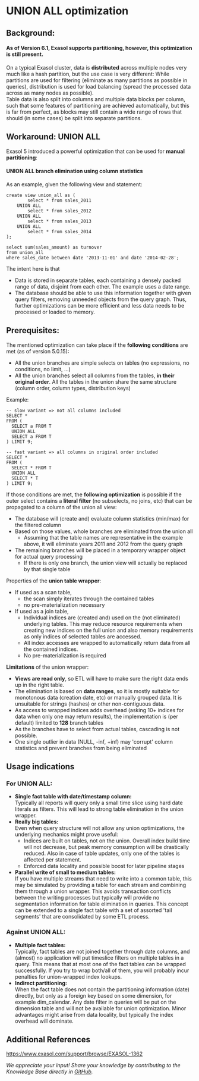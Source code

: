 # UNION ALL optimization 
## Background:

#### As of Version 6.1, Exasol supports partitioning, however, this optimization is still present.

On a typical Exasol cluster, data is **distributed** across multiple nodes very much like a hash partition, but the use case is very different: While partitions are used for filtering (eliminate as many partitions as possible in queries), distribution is used for load balancing (spread the processed data across as many nodes as possible).  
Table data is also split into columns and multiple data blocks per column, such that some features of partitioning are achieved automatically, but this is far from perfect, as blocks may still contain a wide range of rows that should (in some cases) be split into separate partitions.

## Workaround: UNION ALL

Exasol 5 introduced a powerful optimization that can be used for **manual partitioning**: 

#### UNION ALL branch elimination using column statistics

As an example, given the following view and statement:


```"code-sql"
create view union_all as (
        select * from sales_2011
    UNION ALL
        select * from sales_2012
    UNION ALL
        select * from sales_2013
    UNION ALL
        select * from sales_2014
);

select sum(sales_amount) as turnover
from union_all
where sales_date between date '2013-11-01' and date '2014-02-28';
```
The intent here is that

* Data is stored in separate tables, each containing a densely packed range of data, disjoint from each other. The example uses a date range.
* The database should be able to use this information together with given query filters, removing unneeded objects from the query graph. Thus, further optimizations can be more efficient and less data needs to be processed or loaded to memory.

## Prerequisites:

The mentioned optimization can take place if the **following conditions** are met (as of version 5.0.15):

* All the union branches are simple selects on tables (no expressions, no conditions, no limit, ...)
* All the union branches select all columns from the tables, ****in their original order****. All the tables in the union share the same structure (column order, column types, distribution keys)

Example:


```"code-sql"
-- slow variant => not all columns included
SELECT *
FROM ( 
  SELECT a FROM T
  UNION ALL
  SELECT a FROM T
) LIMIT 9;

-- fast variant => all columns in original order included
SELECT *
FROM ( 
  SELECT * FROM T
  UNION ALL
  SELECT * T
) LIMIT 9;
```
If those conditions are met, the **following optimization** is possible if the outer select contains a **literal filter** (no subselects, no joins, etc) that can be propagated to a column of the union all view:

* The database will (create and) evaluate column statistics (min/max) for the filtered column
* Based on those values, whole branches are eliminated from the union all
	+ Assuming that the table names are representative in the example above, it will eliminate years 2011 and 2012 from the query graph
* The remaining branches will be placed in a temporary wrapper object for actual query processing
	+ If there is only one branch, the union view will actually be replaced by that single table

Properties of the **union table wrapper**:

* If used as a scan table,
	+ the scan simply iterates through the contained tables
	+ no pre-materialization necessary
* If used as a join table,
	+ Individual indices are (created and) used on the (not eliminated) underlying tables. This may reduce resource requirements when creating new indices on the full union and also memory requirements as only indices of selected tables are accessed.
	+ All index accesses are wrapped to automatically return data from all the contained indices.
	+ No pre-materialization is required

**Limitations** of the union wrapper:

* **Views are read only**, so ETL will have to make sure the right data ends up in the right table.
* The elimination is based on **data ranges**, so it is mostly suitable for monotonous data (creation date, etc) or manually grouped data. It is unsuitable for strings (hashes) or other non-contiguous data.
* As access to wrapped indices adds overhead (asking 10+ indices for data when only one may return results), the implementation is (per default) limited to **128** branch tables
* As the branches have to select from actual tables, cascading is not possible.
* One single outlier in data (NULL, -inf, +inf) may 'corrupt' column statistics and prevent branches from being eliminated

## Usage indications

### For UNION ALL:

* **Single fact table with date/timestamp column:**  
Typically all reports will query only a small time slice using hard date literals as filters. This will lead to strong table elimination in the union wrapper.
* **Really big tables:**  
Even when query structure will not allow any union optimizations, the underlying mechanics might prove useful:
	+ Indices are built on tables, not on the union. Overall index build time will not decrease, but peak memory consumption will be drastically reduced. Also in case of table updates, only one of the tables is affected per statement.
	+ Enforced data locality and possible boost for later pipeline stages
* **Parallel write of small to medium tables:**  
If you have multiple streams that need to write into a common table, this may be simulated by providing a table for each stream and combining them through a union wrapper. This avoids transaction conflicts between the writing processes but typically will provide no segmentation information for table elimination in queries. This concept can be extended to a single fact table with a set of assorted 'tail segments' that are consolidated by some ETL process.

### Against UNION ALL:

* **Multiple fact tables:**  
Typically, fact tables are not joined together through date columns, and (almost) no application will put timeslice filters on multiple tables in a query. This means that at most one of the fact tables can be wrapped successfully. If you try to wrap both/all of them, you will probably incur penalties for union-wrapped index lookups.
* **Indirect partitioning:**  
When the fact table does not contain the partitioning information (date) directly, but only as a foreign key based on some dimension, for example dim_calendar. Any date filter in queries will be put on the dimension table and will not be available for union optimization. Minor advantages might arise from data locality, but typically the index overhead will dominate.

## Additional References

<https://www.exasol.com/support/browse/EXASOL-1362> 

*We appreciate your input! Share your knowledge by contributing to the Knowledge Base directly in [GitHub](https://github.com/exasol/public-knowledgebase).* 